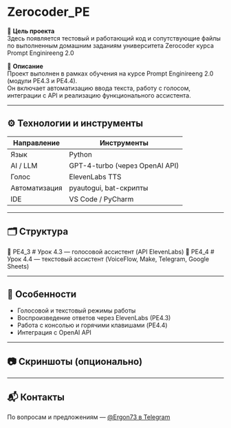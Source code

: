 # Zerocoder_PE

🎯 **Цель проекта**  
Здесь появляется тестовый и работающий код и сопутствующие файлы по выполненным домашним заданиям университета Zerocoder курса Prompt Enginireeng 2.0 

🧠 **Описание**  
Проект выполнен в рамках обучения на курсе Prompt Enginireeng 2.0 (модули PE4.3 и PE4.4).  
Он включает автоматизацию ввода текста, работу с голосом, интеграции с API и реализацию функционального ассистента.

---

## ⚙️ Технологии и инструменты

| Направление     | Инструменты                               |
|------------------|------------------------------------------|
| Язык             | Python                                   |
| AI / LLM         | GPT-4-turbo (через OpenAI API)           |
| Голос            | ElevenLabs TTS                           |
| Автоматизация    | pyautogui, bat-скрипты                   |
| IDE              | VS Code / PyCharm                        |

---

## 🗂 Структура

📁 PE4_3                  # Урок 4.3 — голосовой ассистент (API ElevenLabs)
📁 PE4_4                  # Урок 4.4 — текстовый ассистент (VoiceFlow, Make, Telegram, Google Sheets)

---

## 📌 Особенности

- Голосовой и текстовый режимы работы
- Воспроизведение ответов через ElevenLabs (PE4.3)
- Работа с консолью и горячими клавишами (PE4.4)
- Интеграция с OpenAI API

---

## 📷 Скриншоты (опционально)

---

## 📬 Контакты

По вопросам и предложениям — [@Ergon73 в Telegram](https://t.me/Ergon73)
